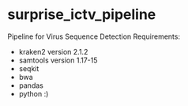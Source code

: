 # surprise_ictv_pipeline
Pipeline for Virus Sequence Detection
Requirements:
* kraken2 version 2.1.2
* samtools version 1.17-15
* seqkit
* bwa
* pandas
* python :)
